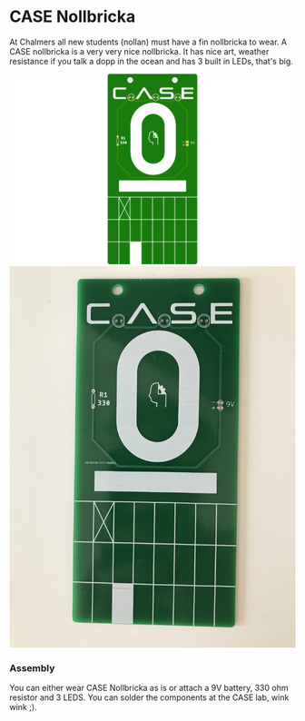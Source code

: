 # CASE Nollbricka
At Chalmers all new students (nollan) must have a fin nollbricka to wear. A CASE nollbricka is a very very nice nollbricka. It has nice art, weather resistance if you talk a dopp in the ocean and has 3 built in LEDs, that's big.

![](nollbricka.png)
![](nollbricka_irl.JPG)


### Assembly
You can either wear CASE Nollbricka as is or attach a 9V battery, 330 ohm resistor and 3 LEDS.  You can solder the components at the CASE lab, wink wink ;).
